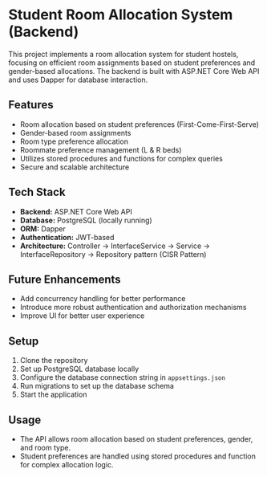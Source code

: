 # Student Room Allocation System (Backend)

This project implements a room allocation system for student hostels, focusing on efficient room assignments based on student preferences and gender-based allocations. The backend is built with ASP.NET Core Web API and uses Dapper for database interaction.

## Features
- Room allocation based on student preferences (First-Come-First-Serve)
- Gender-based room assignments
- Room type preference allocation
- Roommate preference management (L & R beds)
- Utilizes stored procedures and functions for complex queries
- Secure and scalable architecture

## Tech Stack
- **Backend:** ASP.NET Core Web API
- **Database:** PostgreSQL (locally running)
- **ORM:** Dapper
- **Authentication:** JWT-based
- **Architecture:** Controller -> InterfaceService -> Service -> InterfaceRepository -> Repository pattern (CISR Pattern)

## Future Enhancements
- Add concurrency handling for better performance
- Introduce more robust authentication and authorization mechanisms
- Improve UI for better user experience

## Setup
1. Clone the repository
2. Set up PostgreSQL database locally
3. Configure the database connection string in `appsettings.json`
4. Run migrations to set up the database schema
5. Start the application

## Usage
- The API allows room allocation based on student preferences, gender, and room type.
- Student preferences are handled using stored procedures and function for complex allocation logic.


